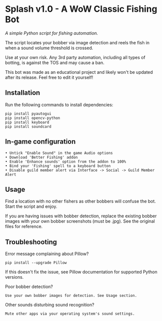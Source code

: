 # Splash v1.0 - A WoW Classic Fishing Bot

*A simple Python script for fishing automation.*

The script locates your bobber via image detection and reels the fish in when a sound volume threshold is crossed.

Use at your own risk. Any 3rd party automation, including all types of botting, is against the TOS and may cause a ban.

This bot was made as an educational project and likely won't be updated after its release. Feel free to edit it yourself!


## Installation

Run the following commands to install dependencies:

```
pip install pyautogui
pip install opencv-python
pip install keyboard
pip install soundcard
```

## In-game configuration

```
• Untick "Enable Sound" in the game Audio options
• Download 'Better Fishing' addon
• Enable 'Enhance sounds' option from the addon to 100%
• Bind your 'Fishing' spell to a keyboard button
• Disable guild member alert via Interface -> Social -> Guild Member Alert
```

## Usage

Find a location with no other fishers as other bobbers will confuse the bot. Start the script and enjoy.

If you are having issues with bobber detection, replace the existing bobber images with your own bobber screenshots (must be .jpg). See the original files for reference.


## Troubleshooting

Error message complaining about Pillow?
```
pip install --upgrade Pillow
```
If this doesn't fix the issue, see Pillow documentation for supported Python versions.

Poor bobber detection?
```
Use your own bobber images for detection. See Usage section.
```

Other sounds disturbing sound recognition?
```
Mute other apps via your operating system's sound settings.
```